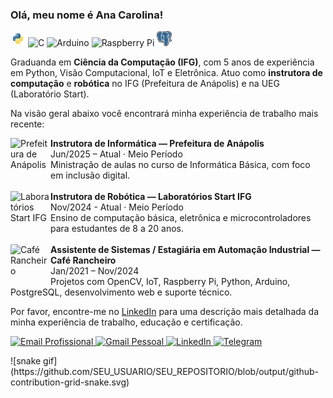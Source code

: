### Olá, meu nome é Ana Carolina!
<p align="left"> <!-- Python --> <img height="24" src="https://raw.githubusercontent.com/github/explore/80688e429a7d4ef2fca1e82350fe8e3517d3494d/topics/python/python.png" alt="Python"/> <!-- C --> <img height="24" src="https://cdn.iconscout.com/icon/free/png-512/c-programming-569564.png" alt="C"/> <!-- Arduino --> <img height="24" src="https://olimex.wordpress.com/wp-content/uploads/2017/06/arduino-logo-circle-thumb.png?w=584" alt="Arduino"/> <!-- Raspberry Pi --> <img height="24" src="https://upload.wikimedia.org/wikipedia/en/thumb/c/cb/Raspberry_Pi_Logo.svg/640px-Raspberry_Pi_Logo.svg.png" alt="Raspberry Pi"/> <!-- PostgreSQL --> <img height="24" src="https://raw.githubusercontent.com/github/explore/80688e429a7d4ef2fca1e82350fe8e3517d3494d/topics/postgresql/postgresql.png" alt="PostgreSQL"/> </p>

Graduanda em **Ciência da Computação (IFG)**, com 5 anos de experiência em Python, Visão Computacional, IoT e Eletrônica. Atuo como **instrutora de computação** e **robótica** no IFG (Prefeitura de Anápolis) e na UEG (Laboratório Start). 

Na visão geral abaixo você encontrará minha experiência de trabalho mais recente:

[<img align="left" height="64px" width="64px" alt="Prefeitura de Anápolis" src="https://encrypted-tbn0.gstatic.com/images?q=tbn:ANd9GcR8oaXAZPylUiuDmr6NlYG_hDGIiHLas3nN-Q&s"/>](https://www.anapolis.go.gov.br/)
**Instrutora de Informática — Prefeitura de Anápolis**  <br/>
Jun/2025 – Atual · Meio Período <br/>
Ministração de aulas no curso de Informática Básica, com foco em inclusão digital.
<br/>
<br/>
[<img align="left" height="64px" width="64px" alt="Laboratórios Start IFG" src="https://github.com/mxtqnt/Rob-tica---Alunos/blob/main/Untitled%20design.png?raw=true"/>](https://ifg.edu.br/)
**Instrutora de Robótica — Laboratórios Start IFG** <br/>
Nov/2024 - Atual · Meio Período <br/>
Ensino de computação básica, eletrônica e microcontroladores para estudantes de 8 a 20 anos.
<br/>
<br/>
[<img align="left" height="64px" width="64px" alt="Café Rancheiro" src="https://encrypted-tbn0.gstatic.com/images?q=tbn:ANd9GcQcw0LTu_pdu2lUO_GpXzzphYyRiEOdKexZRA&s"/>](https://www.linkedin.com/company/cafe-rancheiro/)
**Assistente de Sistemas / Estagiária em Automação Industrial — Café Rancheiro**  
Jan/2021 – Nov/2024  <br/>
Projetos com OpenCV, IoT, Raspberry Pi, Python, Arduino, PostgreSQL, desenvolvimento web e suporte técnico.
<br/>

Por favor, encontre-me no [LinkedIn](https://www.linkedin.com/in/ana-misque-569019222/) para uma descrição mais detalhada da minha experiência de trabalho, educação e certificação.
<p align="left">
  <a href="mailto:contato@anamisque.dev.br" title="E-mail Profissional">
    <img src="https://img.shields.io/badge/-contato@anamisque.dev.br-FFFFFF?style=flat-square&labelColor=FFFFFF&logo=gmail&logoColor=262626&color=FFFFFF&link=mailto:contato@anamisque.dev.br" alt="Email Profissional"/>
  </a>
  <a href="mailto:anamisque.comp@gmail.com" title="Gmail Pessoal">
    <img src="https://img.shields.io/badge/-anamisque.comp@gmail.com-FFFFFF?style=flat-square&labelColor=FFFFFF&logo=gmail&logoColor=262626&color=FFFFFF&link=mailto:anamisque.comp@gmail.com" alt="Gmail Pessoal"/>
  </a>
  <a href="https://www.linkedin.com/in/ana-misque-569019222" title="LinkedIn">
    <img src="https://img.shields.io/badge/-Linkedin-FFFFFF?style=flat-square&labelColor=FFFFFF&logo=linkedin&logoColor=262626&color=FFFFFF&link=https://www.linkedin.com/in/ana-misque-569019222" alt="LinkedIn"/>
  </a>
  <a href="https://t.me/anamisque" title="Telegram">
    <img src="https://img.shields.io/badge/-Telegram-FFFFFF?style=flat-square&labelColor=FFFFFF&logo=telegram&logoColor=262626&color=FFFFFF&link=https://t.me/anamisque" alt="Telegram"/>
  </a> 
</p>
![snake gif](https://github.com/SEU_USUARIO/SEU_REPOSITORIO/blob/output/github-contribution-grid-snake.svg)

